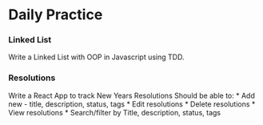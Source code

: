 # Daily Practice

### Linked List

Write a Linked List with OOP in Javascript using TDD.

### Resolutions

Write a React App to track New Years Resolutions
Should be able to:
    * Add new - title, description, status, tags
    * Edit resolutions
    * Delete resolutions
    * View resolutions
    * Search/filter by Title, description, status, tags

